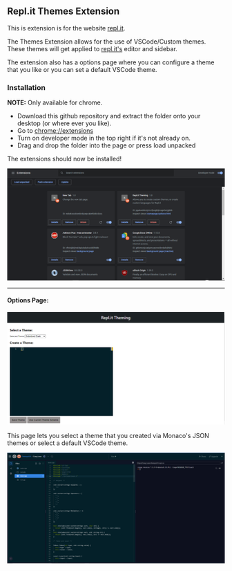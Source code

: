 ## Repl.it Themes Extension

This is extension is for the website [repl.it](https://repl.it).

The Themes Extension allows for the use of VSCode/Custom themes.
These themes will get applied to [repl.it's](https://repl.it) editor and sidebar.

The extension also has a options page where you can configure a theme that you like or you can set a default VSCode theme.

### Installation

**NOTE:** Only available for chrome.

- Download this github repository and extract the folder onto your desktop (or where ever you like).
- Go to [chrome://extensions](chrome://extensions)
- Turn on developer mode in the top right if it's not already on.
- Drag and drop the folder into the page or press load unpacked

The extensions should now be installed!

![Step 1](imgs/ExtensionsPage.png)

---

#### Options Page:
![Options Page](imgs/options1.png)

This page lets you select a theme that you created via Monaco's JSON themes or select a default VSCode theme.

![Editor Theme Preview](imgs/Editor.png)